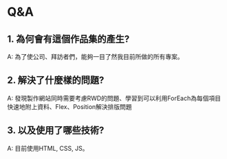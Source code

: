 <h1>Q&A</h1>
<h2>1. 為何會有這個作品集的產生?</h2>
   <p>A: 為了使公司、拜訪者們，能夠一目了然我目前所做的所有專案。</p>
<h2>2. 解決了什麼樣的問題?</h2>
   <p>A: 發現製作網站同時需要考慮RWD的問題、學習到可以利用ForEach為每個項目快速地附上資料、Flex、Position解決排版問題</p>
<h2>3. 以及使用了哪些技術?</h2>
   <p>A: 目前使用HTML, CSS, JS。 </p>
